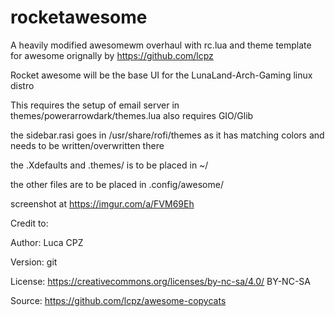 # rocketawesome
A heavily modified awesomewm overhaul
with rc.lua and theme template for awesome orignally by https://github.com/lcpz

Rocket awesome will be the base UI for the LunaLand-Arch-Gaming linux distro


This requires the setup of email server in themes/powerarrowdark/themes.lua
also requires GIO/Glib

the sidebar.rasi goes in /usr/share/rofi/themes as it has matching colors and needs to be written/overwritten there

the .Xdefaults and .themes/ is to be placed in ~/

the other files are to be placed in .config/awesome/

screenshot at https://imgur.com/a/FVM69Eh

Credit to:

Author:	Luca CPZ

Version:	git

License: https://creativecommons.org/licenses/by-nc-sa/4.0/ BY-NC-SA

Source:	https://github.com/lcpz/awesome-copycats
